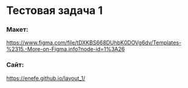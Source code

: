 # Тестовая задача 1

### Макет:

https://www.figma.com/file/tDXKBS668DUhbK0DOVg6dv/Templates-%2315.-More-on-Figma.info?node-id=1%3A26

### Сайт:

https://enefe.github.io/layout_1/